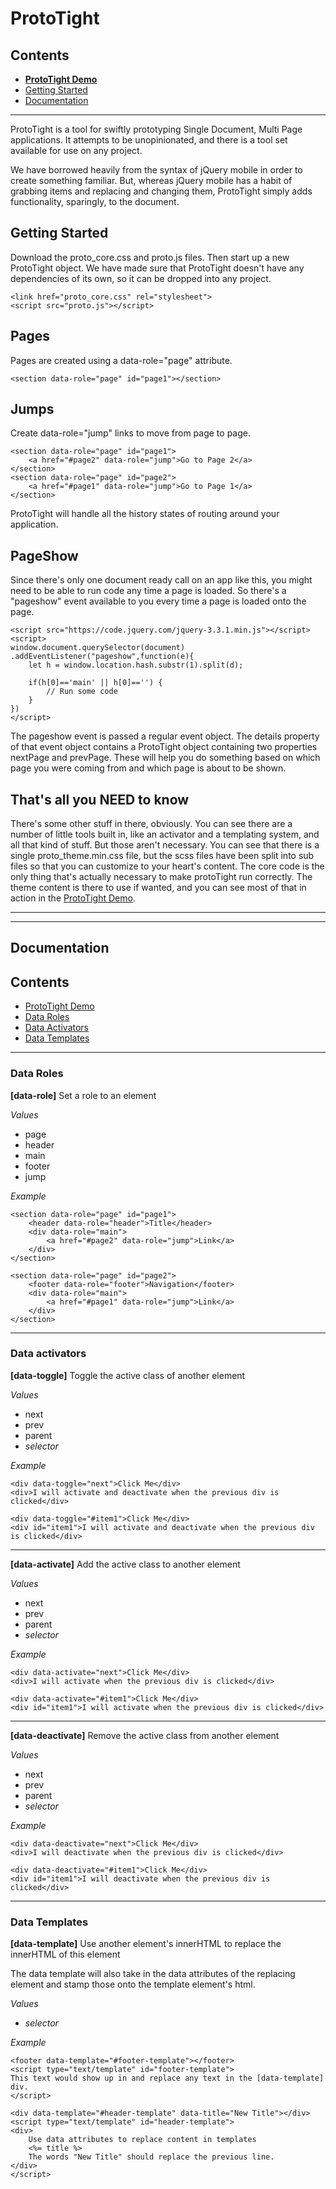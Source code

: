 # ProtoTight

## Contents
- **[ProtoTight Demo](https://bronkula.github.io/apptools/proto/demo)**
- [Getting Started](#user-content-getting-started)
- [Documentation](#user-content-documentation)

---

ProtoTight is a tool for swiftly prototyping Single Document, Multi Page applications. It attempts to be unopinionated, and there is a tool set available for use on any project.

We have borrowed heavily from the syntax of jQuery mobile in order to create something familiar. But, whereas jQuery mobile has a habit of grabbing items and replacing and changing them, ProtoTight simply adds functionality, sparingly, to the document.

## Getting Started

Download the proto_core.css and proto.js files. Then start up a new ProtoTight object. We have made sure that ProtoTight doesn't have any dependencies of its own, so it can be dropped into any project.

```
<link href="proto_core.css" rel="stylesheet">
<script src="proto.js"></script>
```

## Pages

Pages are created using a data-role="page" attribute.

```
<section data-role="page" id="page1"></section>
```

## Jumps

Create data-role="jump" links to move from page to page.

```
<section data-role="page" id="page1">
	<a href="#page2" data-role="jump">Go to Page 2</a>
</section>
<section data-role="page" id="page2">
	<a href="#page1" data-role="jump">Go to Page 1</a>
</section>
```

ProtoTight will handle all the history states of routing around your application.

## PageShow

Since there's only one document ready call on an app like this, you might need to be able to run code any time a page is loaded. So there's a "pageshow" event available to you every time a page is loaded onto the page.

```
<script src="https://code.jquery.com/jquery-3.3.1.min.js"></script>
<script>
window.document.querySelector(document)
.addEventListener("pageshow",function(e){
	let h = window.location.hash.substr(1).split(d);
	
	if(h[0]=='main' || h[0]=='') {
		// Run some code
	}
})
</script>
```

The pageshow event is passed a regular event object. The details property of that event object contains a ProtoTight object containing two properties nextPage and prevPage. These will help you do something based on which page you were coming from and which page is about to be shown.

## That's all you NEED to know

There's some other stuff in there, obviously. You can see there are a number of little tools built in, like an activator and a templating system, and all that kind of stuff. But those aren't necessary. You can see that there is a single proto_theme.min.css file, but the scss files have been split into sub files so that you can customize to your heart's content. The core code is the only thing that's actually necessary to make protoTight run correctly. The theme content is there to use if wanted, and you can see most of that in action in the [ProtoTight Demo](https://bronkula.github.io/apptools/proto/demo).

---
---

## Documentation

## Contents
- [ProtoTight Demo](https://bronkula.github.io/apptools/proto/demo)
- [Data Roles](#user-content-data-roles)
- [Data Activators](#user-content-data-activators)
- [Data Templates](#user-content-data-templates)

---

### Data Roles

**[data-role]** Set a role to an element

*Values*

- page
- header
- main
- footer
- jump

*Example*

```
<section data-role="page" id="page1">
	<header data-role="header">Title</header>
	<div data-role="main">
		<a href="#page2" data-role="jump">Link</a>
	</div>
</section>
```

```
<section data-role="page" id="page2">
	<footer data-role="footer">Navigation</footer>
	<div data-role="main">
		<a href="#page1" data-role="jump">Link</a>
	</div>
</section>
```

---

### Data activators

**[data-toggle]** Toggle the active class of another element

*Values*

- next
- prev
- parent
- *selector*

*Example*

```
<div data-toggle="next">Click Me</div>
<div>I will activate and deactivate when the previous div is clicked</div>
```

```
<div data-toggle="#item1">Click Me</div>
<div id="item1">I will activate and deactivate when the previous div is clicked</div>
```

---

**[data-activate]** Add the active class to another element

*Values*

- next
- prev
- parent
- *selector*

*Example*

```
<div data-activate="next">Click Me</div>
<div>I will activate when the previous div is clicked</div>
```

```
<div data-activate="#item1">Click Me</div>
<div id="item1">I will activate when the previous div is clicked</div>
```

---

**[data-deactivate]** Remove the active class from another element

*Values*

- next
- prev
- parent
- *selector*

*Example*

```
<div data-deactivate="next">Click Me</div>
<div>I will deactivate when the previous div is clicked</div>
```

```
<div data-deactivate="#item1">Click Me</div>
<div id="item1">I will deactivate when the previous div is clicked</div>
```

---

### Data Templates

**[data-template]** Use another element's innerHTML to replace the innerHTML of this element

The data template will also take in the data attributes of the replacing element and stamp those onto the template element's html.

*Values*

- *selector*

*Example*

```
<footer data-template="#footer-template"></footer>
<script type="text/template" id="footer-template">
This text would show up in and replace any text in the [data-template] div.
</script>
```

```
<div data-template="#header-template" data-title="New Title"></div>
<script type="text/template" id="header-template">
<div>
	Use data attributes to replace content in templates
	<%= title %>
	The words "New Title" should replace the previous line.
</div>
</script>
```
